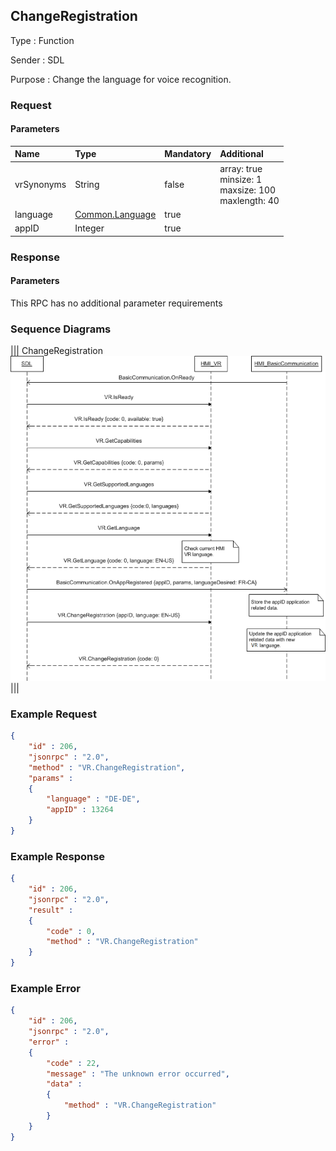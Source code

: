 ## ChangeRegistration

Type
: Function

Sender
: SDL

Purpose
: Change the language for voice recognition.

### Request

#### Parameters

|Name|Type|Mandatory|Additional|
|:---|:---|:--------|:---------|
|vrSynonyms|String|false|array: true<br>minsize: 1<br>maxsize: 100<br>maxlength: 40|
|language|[Common.Language](../../Common/Enums/index.md#language)|true||
|appID|Integer|true||

### Response

#### Parameters

This RPC has no additional parameter requirements

### Sequence Diagrams
|||
ChangeRegistration
![ChangeRegistration](./assets/ChangeRegistration.png)
|||

### Example Request

```json
{
	"id" : 206,
	"jsonrpc" : "2.0",
	"method" : "VR.ChangeRegistration",
	"params" :
	{
		"language" : "DE-DE",
		"appID" : 13264
	}
}
```
### Example Response

```json
{
	"id" : 206,
	"jsonrpc" : "2.0",
	"result" :
	{
		"code" : 0,
		"method" : "VR.ChangeRegistration"
	}
}
```

### Example Error

```json
{
	"id" : 206,
	"jsonrpc" : "2.0",
	"error" :
	{
		"code" : 22,
		"message" : "The unknown error occurred",
		"data" :
		{
			"method" : "VR.ChangeRegistration"
		}
	}
}
```
